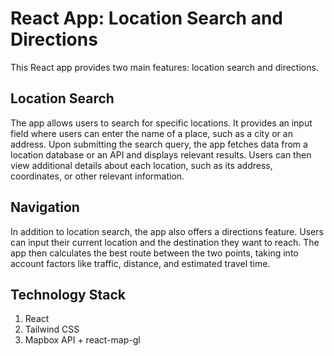 # React App: Location Search and Directions

This React app provides two main features: location search and directions.

## Location Search

The app allows users to search for specific locations. It provides an input field where users can enter the name of a place, such as a city or an address. Upon submitting the search query, the app fetches data from a location database or an API and displays relevant results. Users can then view additional details about each location, such as its address, coordinates, or other relevant information.

## Navigation

In addition to location search, the app also offers a directions feature. Users can input their current location and the destination they want to reach. The app then calculates the best route between the two points, taking into account factors like traffic, distance, and estimated travel time.

## Technology Stack

1. React
2. Tailwind CSS
3. Mapbox API + react-map-gl
